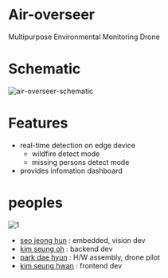# Air-overseer
Multipurpose Environmental Monitoring Drone

# Schematic
![air-overseer-schematic](https://github.com/jeonghun-seo/Air-overseer/assets/105413553/a6dcd154-cc7a-436c-9faf-85e08acf5f0d)

# Features
- real-time detection on edge device
  - wildfire detect mode
  - missing persons detect mode
-  provides infomation dashboard

# peoples
![1](https://github.com/jeonghun-seo/Air-overseer/assets/105413553/ac3289b1-348b-41ec-b9f0-ec525582d3d0)
 
 * [seo jeong hun](https://github.com/jeonghun-seo) : embedded, vision dev 
 * [kim seung oh](https://github.com/kimseungO) :  backend dev
 * [park dae hyun](https://github.com/parkdaehyun17) : H/W assembly, drone pilot 
* [kim seung hwan](https://github.com/seunghwaning) : frontend dev
